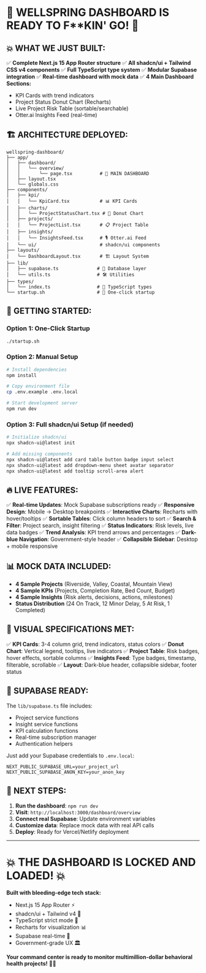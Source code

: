 # 🚀 WELLSPRING DASHBOARD IS READY TO F**KIN' GO! 🚀

## 💥 WHAT WE JUST BUILT:

✅ **Complete Next.js 15 App Router structure**
✅ **All shadcn/ui + Tailwind CSS v4 components**
✅ **Full TypeScript type system**
✅ **Modular Supabase integration**
✅ **Real-time dashboard with mock data**
✅ **4 Main Dashboard Sections:**
   - KPI Cards with trend indicators
   - Project Status Donut Chart (Recharts)
   - Live Project Risk Table (sortable/searchable)
   - Otter.ai Insights Feed (real-time)

## 🏗️ ARCHITECTURE DEPLOYED:

```
wellspring-dashboard/
├── app/
│   ├── dashboard/
│   │   └── overview/
│   │       └── page.tsx          # 🎯 MAIN DASHBOARD
│   ├── layout.tsx
│   └── globals.css
├── components/
│   ├── kpi/
│   │   └── KpiCard.tsx           # 📊 KPI Cards
│   ├── charts/
│   │   └── ProjectStatusChart.tsx # 🍩 Donut Chart
│   ├── projects/
│   │   └── ProjectList.tsx       # 📋 Project Table
│   ├── insights/
│   │   └── InsightsFeed.tsx      # 🎙️ Otter.ai Feed
│   └── ui/                       # shadcn/ui components
├── layouts/
│   └── DashboardLayout.tsx       # 🏗️ Layout System
├── lib/
│   ├── supabase.ts              # 📡 Database layer
│   └── utils.ts                 # 🛠️ Utilities
├── types/
│   └── index.ts                 # 📝 TypeScript types
└── startup.sh                   # 🚀 One-click startup
```

## 🎯 GETTING STARTED:

### Option 1: One-Click Startup
```bash
./startup.sh
```

### Option 2: Manual Setup
```bash
# Install dependencies
npm install

# Copy environment file
cp .env.example .env.local

# Start development server
npm run dev
```

### Option 3: Full shadcn/ui Setup (if needed)
```bash
# Initialize shadcn/ui
npx shadcn-ui@latest init

# Add missing components
npx shadcn-ui@latest add card table button badge input select
npx shadcn-ui@latest add dropdown-menu sheet avatar separator
npx shadcn-ui@latest add tooltip scroll-area alert
```

## 🔥 LIVE FEATURES:

✅ **Real-time Updates**: Mock Supabase subscriptions ready
✅ **Responsive Design**: Mobile → Desktop breakpoints
✅ **Interactive Charts**: Recharts with hover/tooltips
✅ **Sortable Tables**: Click column headers to sort
✅ **Search & Filter**: Project search, insight filtering
✅ **Status Indicators**: Risk levels, live data badges
✅ **Trend Analysis**: KPI trend arrows and percentages
✅ **Dark-blue Navigation**: Government-style header
✅ **Collapsible Sidebar**: Desktop + mobile responsive

## 📊 MOCK DATA INCLUDED:

- **4 Sample Projects** (Riverside, Valley, Coastal, Mountain View)
- **4 Sample KPIs** (Projects, Completion Rate, Bed Count, Budget)
- **4 Sample Insights** (Risk alerts, decisions, actions, milestones)
- **Status Distribution** (24 On Track, 12 Minor Delay, 5 At Risk, 1 Completed)

## 🎨 VISUAL SPECIFICATIONS MET:

✅ **KPI Cards**: 3-4 column grid, trend indicators, status colors
✅ **Donut Chart**: Vertical legend, tooltips, live indicators
✅ **Project Table**: Risk badges, hover effects, sortable columns
✅ **Insights Feed**: Type badges, timestamp, filterable, scrollable
✅ **Layout**: Dark-blue header, collapsible sidebar, footer status

## 🔗 SUPABASE READY:

The `lib/supabase.ts` file includes:
- Project service functions
- Insight service functions
- KPI calculation functions
- Real-time subscription manager
- Authentication helpers

Just add your Supabase credentials to `.env.local`:
```
NEXT_PUBLIC_SUPABASE_URL=your_project_url
NEXT_PUBLIC_SUPABASE_ANON_KEY=your_anon_key
```

## 🚀 NEXT STEPS:

1. **Run the dashboard**: `npm run dev`
2. **Visit**: `http://localhost:3000/dashboard/overview`
3. **Connect real Supabase**: Update environment variables
4. **Customize data**: Replace mock data with real API calls
5. **Deploy**: Ready for Vercel/Netlify deployment

---

# 💥 THE DASHBOARD IS LOCKED AND LOADED! 💥

**Built with bleeding-edge tech stack:**
- Next.js 15 App Router ⚡
- shadcn/ui + Tailwind v4 🎨
- TypeScript strict mode 📝
- Recharts for visualization 📊
- Supabase real-time 📡
- Government-grade UX 🏛️

**Your command center is ready to monitor multimillion-dollar behavioral health projects!** 🏥💼